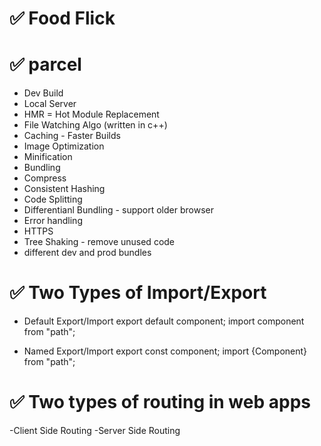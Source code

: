 # ✅ Food Flick


# ✅ parcel
- Dev Build
- Local Server
- HMR = Hot Module Replacement
- File Watching Algo (written in c++)
- Caching - Faster Builds
- Image Optimization
- Minification
- Bundling
- Compress
- Consistent Hashing
- Code Splitting
- Differentianl Bundling - support older browser
- Error handling
- HTTPS
- Tree Shaking - remove unused code
- different dev and prod bundles



# ✅ Two Types of Import/Export

- Default Export/Import
export default component;
import component from "path";


- Named Export/Import
export const component;
import {Component} from "path";


# ✅ Two types of routing in web apps
-Client Side Routing
-Server Side Routing